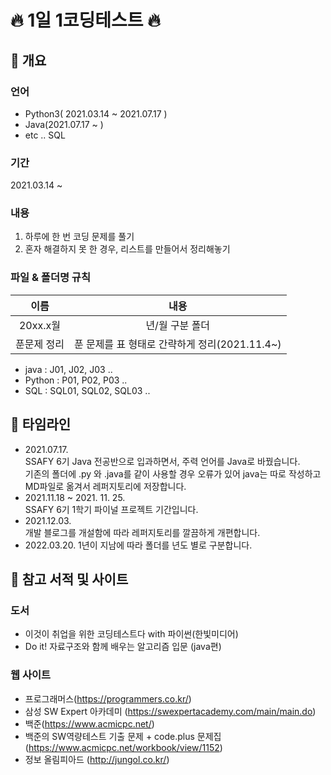 # 🔥 1일 1코딩테스트 🔥

## 📝 개요 
### 언어
- Python3( 2021.03.14 ~ 2021.07.17 )
- Java(2021.07.17 ~ )
- etc .. SQL

### 기간   
 2021.03.14 ~    

### 내용   
1. 하루에 한 번 코딩 문제를 풀기
2. 혼자 해결하지 못 한 경우, 리스트를 만들어서 정리해놓기

### 파일 & 폴더명 규칙
|이름| 내용|
|:--:|:--:|
|20xx.x월| 년/월 구분 폴더|
|푼문제 정리|푼 문제를 표 형태로 간략하게 정리(2021.11.4~)|
* java : J01, J02, J03 ..
* Python : P01, P02, P03 ..
* SQL : SQL01, SQL02, SQL03 ..

## 📆 타임라인
* 2021.07.17.   
    SSAFY 6기 Java 전공반으로 입과하면서, 주력 언어를 Java로 바꿨습니다.      
    기존의 폴더에 .py 와 .java를 같이 사용할 경우 오류가 있어 java는 따로 작성하고 MD파일로 옮겨서 레퍼지토리에 저장합니다.
* 2021.11.18 ~ 2021. 11. 25.   
    SSAFY 6기 1학기 파이널 프로젝트 기간입니다.
* 2021.12.03.   
    개발 블로그를 개설함에 따라 레퍼지토리를 깔끔하게 개편합니다.
* 2022.03.20.
    1년이 지남에 따라 폴더를 년도 별로 구분합니다.


## 🔔 참고 서적 및 사이트
### 도서  
- 이것이 취업을 위한 코딩테스트다 with 파이썬(한빛미디어)
- Do it! 자료구조와 함께 배우는 알고리즘 입문 (java편)
### 웹 사이트
- 프로그래머스(https://programmers.co.kr/)   
- 삼성 SW Expert 아카데미 (https://swexpertacademy.com/main/main.do)      
- 백준(https://www.acmicpc.net/)
- 백준의 SW역량테스트 기출 문제 + code.plus 문제집 (https://www.acmicpc.net/workbook/view/1152)
- 정보 올림피아드 (http://jungol.co.kr/)
